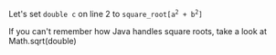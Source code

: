 Let's set `double c` on line 2 to <code>square_root[a<sup>2</sup> + b<sup>2</sup>]</code>

If you can't remember how Java handles square roots, take a look at <word data-key="math-sqrt">Math.sqrt(double)</word>